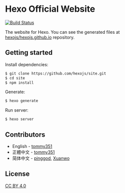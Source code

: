 # Hexo Official Website

[![Build Status](https://travis-ci.org/hexojs/site.svg?branch=master)](https://travis-ci.org/hexojs/site)

The website for Hexo. You can see the generated files at [hexojs/hexojs.github.io](https://github.com/hexojs/hexojs.github.io) repository.

## Getting started

Install dependencies:

``` bash
$ git clone https://github.com/hexojs/site.git
$ cd site
$ npm install
```

Generate:

``` bash
$ hexo generate
```

Run server:

``` bash
$ hexo server
```

## Contributors

- English - [tommy351](https://github.com/tommy351)
- 正體中文 - [tommy351](https://github.com/tommy351)
- 简体中文 - [pinggod](https://github.com/pinggod), [Xuanwo](https://github.com/Xuanwo)

## License

[CC BY 4.0](http://creativecommons.org/licenses/by/4.0/)

[tommy351]: https://github.com/tommy351
[pinggod]: https://github.com/pinggod